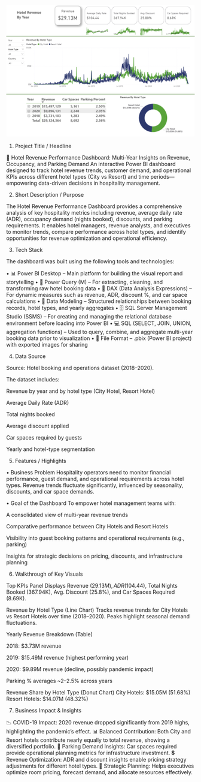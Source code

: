 ![Preview](https://github.com/d28006/Hotel-Bookings/blob/main/Snapshot%20of%20Dashboard.PNG)
1. Project Title / Headline

🏨 Hotel Revenue Performance Dashboard: Multi-Year Insights on Revenue, Occupancy, and Parking Demand
An interactive Power BI dashboard designed to track hotel revenue trends, customer demand, and operational KPIs across different hotel types (City vs Resort) and time periods—empowering data-driven decisions in hospitality management.

2. Short Description / Purpose

The Hotel Revenue Performance Dashboard provides a comprehensive analysis of key hospitality metrics including revenue, average daily rate (ADR), occupancy demand (nights booked), discounts, and parking requirements. It enables hotel managers, revenue analysts, and executives to monitor trends, compare performance across hotel types, and identify opportunities for revenue optimization and operational efficiency.

3. Tech Stack

The dashboard was built using the following tools and technologies:

• 📊 Power BI Desktop – Main platform for building the visual report and storytelling
• 🔄 Power Query (M) – For extracting, cleaning, and transforming raw hotel booking data
• 🧠 DAX (Data Analysis Expressions) – For dynamic measures such as revenue, ADR, discount %, and car space calculations
• 🧩 Data Modeling – Structured relationships between booking records, hotel types, and yearly aggregates
• 🗄 SQL Server Management Studio (SSMS) – For creating and managing the relational database environment before loading into Power BI
• 💻 SQL (SELECT, JOIN, UNION, aggregation functions) – Used to query, combine, and aggregate multi-year booking data prior to visualization
• 📁 File Format – .pbix (Power BI project) with exported images for sharing

4. Data Source

Source: Hotel booking and operations dataset (2018–2020).

The dataset includes:

Revenue by year and by hotel type (City Hotel, Resort Hotel)

Average Daily Rate (ADR)

Total nights booked

Average discount applied

Car spaces required by guests

Yearly and hotel-type segmentation

5. Features / Highlights

• Business Problem
Hospitality operators need to monitor financial performance, guest demand, and operational requirements across hotel types. Revenue trends fluctuate significantly, influenced by seasonality, discounts, and car space demands.

• Goal of the Dashboard
To empower hotel management teams with:

A consolidated view of multi-year revenue trends

Comparative performance between City Hotels and Resort Hotels

Visibility into guest booking patterns and operational requirements (e.g., parking)

Insights for strategic decisions on pricing, discounts, and infrastructure planning

6. Walkthrough of Key Visuals

Top KPIs Panel
Displays Revenue ($29.13M), ADR ($104.44), Total Nights Booked (367.94K), Avg. Discount (25.8%), and Car Spaces Required (8.69K).

Revenue by Hotel Type (Line Chart)
Tracks revenue trends for City Hotels vs Resort Hotels over time (2018–2020). Peaks highlight seasonal demand fluctuations.

Yearly Revenue Breakdown (Table)

2018: $3.73M revenue

2019: $15.49M revenue (highest performing year)

2020: $9.89M revenue (decline, possibly pandemic impact)

Parking % averages ~2–2.5% across years

Revenue Share by Hotel Type (Donut Chart)
City Hotels: $15.05M (51.68%)
Resort Hotels: $14.07M (48.32%)

7. Business Impact & Insights

📉 COVID-19 Impact: 2020 revenue dropped significantly from 2019 highs, highlighting the pandemic’s effect.
📊 Balanced Contribution: Both City and Resort hotels contribute nearly equally to total revenue, showing a diversified portfolio.
🚗 Parking Demand Insights: Car spaces required provide operational planning metrics for infrastructure investment.
💲 Revenue Optimization: ADR and discount insights enable pricing strategy adjustments for different hotel types.
🎯 Strategic Planning: Helps executives optimize room pricing, forecast demand, and allocate resources effectively.

